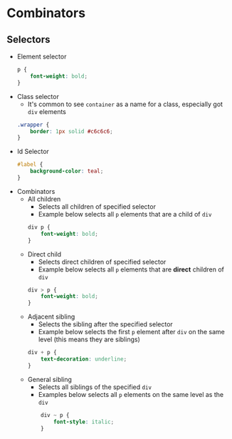 # Combinators

## Selectors
- Element selector
    ```CSS
    p {
        font-weight: bold;
    }
    ```
- Class selector
    - It's common to see `container` as a name for a class, especially got `div` elements
    ```CSS
    .wrapper {
        border: 1px solid #c6c6c6;
    }
    ```
- Id Selector
    ```CSS
    #label {
        background-color: teal;
    }
    ```
- Combinators
    - All children
        - Selects all children of specified selector
        - Example below selects all `p` elements that are a child of `div`
        ```CSS
        div p {
            font-weight: bold;
        }
        ```
    - Direct child
        - Selects direct children of specified selector
        - Example below selects all `p` elements that are **direct** children of `div`
        ```CSS
        div > p {
            font-weight: bold;
        }
        ```
    - Adjacent sibling
        - Selects the sibling after the specified selector
        - Example below selects the first `p` element after `div` on the same level (this means they are siblings)
        ```CSS
        div + p {
            text-decoration: underline;
        }
        ```
    - General sibling
        - Selects all siblings of the specified `div`
        - Examples below selects all `p` elements on the same level as the `div`
        ```CSS
            div ~ p {
                font-style: italic;
            }
        ```

